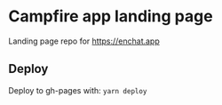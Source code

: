 # Campfire app landing page

Landing page repo for https://enchat.app


## Deploy

Deploy to gh-pages with: `yarn deploy`
